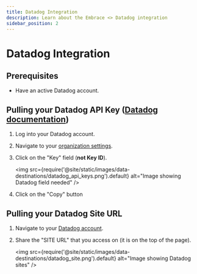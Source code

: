 ```yaml
---
title: Datadog Integration
description: Learn about the Embrace <> Datadog integration
sidebar_position: 2
---
```


# Datadog Integration

## Prerequisites

- Have an active Datadog account.

## Pulling your Datadog API Key ([Datadog documentation](https://docs.datadoghq.com/account_management/api-app-keys/#add-an-api-key-or-client-token))

1. Log into your Datadog account.
2. Navigate to your [organization settings](https://app.datadoghq.com/organization-settings/api-keys).
3. Click on the "Key" field (**not Key ID**).

   <img src={require('@site/static/images/data-destinations/datadog_api_keys.png').default} alt="Image showing Datadog field needed" />

4. Click on the "Copy" button

## Pulling your Datadog Site URL

1. Navigate to your [Datadog account](https://us5.datadoghq.com/dashboard/lists).
2. Share the "SITE URL" that you access on (it is on the top of the page).

   <img src={require('@site/static/images/data-destinations/datadog_site.png').default} alt="Image showing Datadog sites" />
